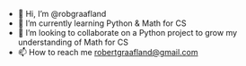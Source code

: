 - 👋 Hi, I’m @robgraafland
- 🌱 I’m currently learning Python & Math for CS
- 💞️ I’m looking to collaborate on a Python project to grow my understanding of Math for CS
- 📫 How to reach me robertgraafland@gmail.com

<!---
robgraafland/robgraafland is a ✨ special ✨ repository because its `README.md` (this file) appears on your GitHub profile.
You can click the Preview link to take a look at your changes.
--->

